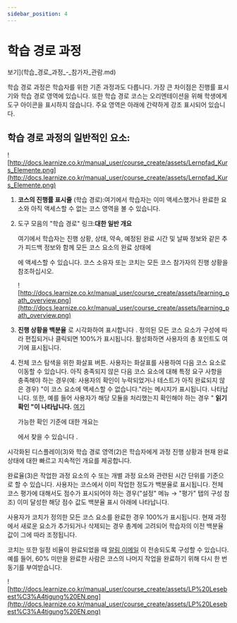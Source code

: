 ```yaml
---
sidebar_position: 4
---
```


# 학습 경로 과정

보기](학습_경로_과정_-_참가자_관람.md)

학습 경로 과정은 학습자를 위한 기존 과정과도 다릅니다. 가장 큰 차이점은 진행률 표시기와 학습 경로 영역에 있습니다. 또한 학습 경로 코스는 오리엔테이션을 위해 학생에게 도구 아이콘을 표시하지 않습니다. 주요 영역은 아래에 간략하게 강조 표시되어 있습니다.

## 학습 경로 과정의 일반적인 요소:

![http://docs.learnize.co.kr/manual_user/course_create/assets/Lernpfad_Kurs_Elemente.png](http://docs.learnize.co.kr/manual_user/course_create/assets/Lernpfad_Kurs_Elemente.png)

1. **코스의 진행률 표시줄** (학습 경로):여기에서 학습자는 이미 액세스했거나 완료한 요소와 아직 액세스할 수 없는 코스 영역을 볼 수 있습니다.
2. 도구 모음의 "학습 경로" 링크:**대한 일반 개요**
    
    여기에서 학습자는 진행 상황, 상태, 약속, 예정된 완료 시간 및 날짜 정보와 같은 추가 피드백 정보와 함께 모든 코스 요소의 완료 상태에
    
    에 액세스할 수 있습니다. 코스 소유자 또는 코치는 모든 코스 참가자의 진행 상황을 참조하십시오.
    
    ![http://docs.learnize.co.kr/manual_user/course_create/assets/learning_path_overview.png](http://docs.learnize.co.kr/manual_user/course_create/assets/learning_path_overview.png)
    
3. **진행 상황을 백분율** 로 시각화하여 표시합니다 . 정의된 모든 코스 요소가 구성에 따라 편집되거나 클릭되면 100%가 표시됩니다. 활성화하면 사용자의 총 포인트도 여기에 표시됩니다.
4. 전체 코스 탐색을 위한 화살표 버튼. 사용자는 화살표를 사용하여 다음 코스 요소로 이동할 수 있습니다. 아직 충족되지 않은 다음 코스 요소에 대해 특정 요구 사항을 충족해야 하는 경우(예: 사용자의 확인이 누락되었거나 테스트가 아직 완료되지 않은 경우) "이 코스 요소에 액세스할 수 없습니다."라는 메시지가 표시됩니다. 나타납니다. 또한, 예를 들어 사용자가 해당 모듈을 처리했는지 확인해야 하는 경우 " **읽기 확인 "이 나타납니다.** [여기](http://confluence.Learnize.co.kr/pages/editpage.action?pageId=93264191)
    
    가능한 확인 기준에 대한 개요는
    
    에서 찾을 수 있습니다 .
    

시각화된 디스플레이(3)와 학습 경로 영역(2)은 학습자에게 과정 진행 상황과 현재 완료 상태에 대한 빠르고 지속적인 개요를 제공합니다.

완료율(3)은 작업한 과정 요소의 수 또는 개별 과정 요소와 관련된 시간 단위를 기준으로 할 수 있습니다. 사용자는 코스에서 이미 작업한 정도가 백분율로 표시됩니다. 전체 코스 평가에 대해서도 점수가 표시되어야 하는 경우("설정" 메뉴 → "평가" 탭의 구성 참조) 이미 달성한 해당 점수 값도 백분율 표시 아래에 나타납니다.

사용자가 코치가 정의한 모든 코스 요소를 완료한 경우 100%가 표시됩니다. 현재 과정에서 새로운 요소가 추가되거나 삭제되는 경우 총계에 고려되어 학습자의 이전 백분율 값이 그에 따라 조정됩니다.

코치는 또한 일정 비율이 완료되었을 때 [알림 이메일](http://docs.learnize.co.kr/manual_user/course_operation/Course_Reminders/) 이 전송되도록 구성할 수 있습니다. 예를 들어, 60% 미만을 완료한 사람은 코스의 나머지 작업을 완료하기 위해 다시 한 번 동기를 부여받습니다.

![http://docs.learnize.co.kr/manual_user/course_create/assets/LP%20Lesebest%C3%A4tigung%20EN.png](http://docs.learnize.co.kr/manual_user/course_create/assets/LP%20Lesebest%C3%A4tigung%20EN.png)